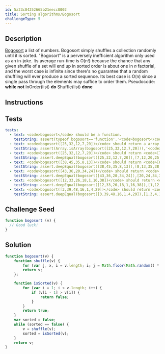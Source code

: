 ```yaml
---
id: 5a23c84252665b21eecc8002
title: Sorting algorithms/Bogosort
challengeType: 5
---
```


## Description
<section id='description'>
<a href="https://en.wikipedia.org/wiki/Bogosort">Bogosort</a> a list of numbers.
Bogosort simply shuffles a collection randomly until it is sorted.
"Bogosort" is a perversely inefficient algorithm only used as an in-joke.
Its average run-time is  O(n!)  because the chance that any given shuffle of a set will end up in sorted order is about one in  <i>n</i>  factorial,  and the worst case is infinite since there's no guarantee that a random shuffling will ever produce a sorted sequence.
Its best case is  O(n)  since a single pass through the elements may suffice to order them.
Pseudocode:
<b>while not</b> InOrder(list) <b>do</b>
Shuffle(list)
<b>done</b>
</section>

## Instructions
<section id='instructions'>

</section>

## Tests
<section id='tests'>

``` yml
tests:
  - text: <code>bogosort</code> should be a function.
    testString: assert(typeof bogosort=='function','<code>bogosort</code> should be a function.');
  - text: <code>bogosort([25,32,12,7,20])</code> should return a array.
    testString: assert(Array.isArray(bogosort([25,32,12,7,20])),'<code>bogosort([25,32,12,7,20])</code> should return a array.');
  - text: <code>bogosort([25,32,12,7,20])</code> should return <code>[7,12,20,25,32]</code>.
    testString: assert.deepEqual(bogosort([25,32,12,7,20]),[7,12,20,25,32],'<code>bogosort([25,32,12,7,20])</code> should return <code>[7,12,20,25,32]</code>.');
  - text: <code>bogosort([38,45,35,8,13])</code> should return <code>[8,13,35,38,45]</code>.
    testString: assert.deepEqual(bogosort([38,45,35,8,13]),[8,13,35,38,45],'<code>bogosort([38,45,35,8,13])</code> should return <code>[8,13,35,38,45]</code>.');
  - text: <code>bogosort([43,36,20,34,24])</code> should return <code>[20,24,34,36,43]</code>.
    testString: assert.deepEqual(bogosort([43,36,20,34,24]),[20,24,34,36,43],'<code>bogosort([43,36,20,34,24])</code> should return <code>[20,24,34,36,43]</code>.');
  - text: <code>bogosort([12,33,26,18,1,16,38])</code> should return <code>[1,12,16,18,26,33,38]</code>.
    testString: assert.deepEqual(bogosort([12,33,26,18,1,16,38]),[1,12,16,18,26,33,38],'<code>bogosort([12,33,26,18,1,16,38])</code> should return <code>[1,12,16,18,26,33,38]</code>.');
  - text: <code>bogosort([3,39,48,16,1,4,29])</code> should return <code>[1,3,4,16,29,39,48]</code>.
    testString: assert.deepEqual(bogosort([3,39,48,16,1,4,29]),[1,3,4,16,29,39,48],'<code>bogosort([3,39,48,16,1,4,29])</code> should return <code>[1,3,4,16,29,39,48]</code>.');
```

</section>

## Challenge Seed
<section id='challengeSeed'>
<div id='js-seed'>

```js
function bogosort (v) {
  // Good luck!
}
```

</div>
</section>

## Solution
<section id='solution'>

```js
function bogosort(v) {
    function shuffle(v) {
        for (var j, x, i = v.length; i; j = Math.floor(Math.random() * i), x = v[--i], v[i] = v[j], v[j] = x);
        return v;
    };

    function isSorted(v) {
        for (var i = 1; i < v.length; i++) {
            if (v[i - 1] > v[i]) {
                return false;
            }
        }
        return true;
    }
    var sorted = false;
    while (sorted == false) {
        v = shuffle(v);
        sorted = isSorted(v);
    }
    return v;
}
```

</section>
